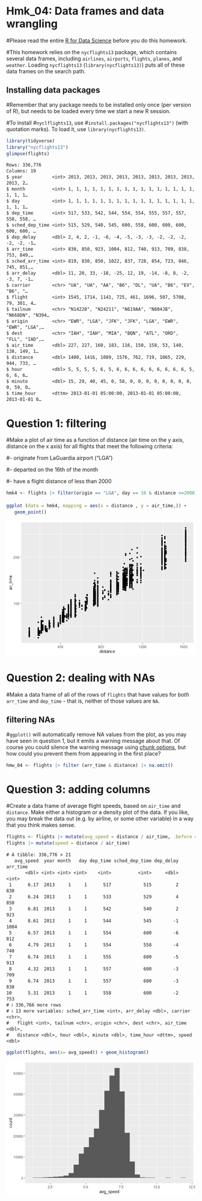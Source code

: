 # Hmk_04: Data frames and data wrangling

\#Please read the entire [R for Data
Science](https://r4ds.hadley.nz/data-transform) before you do this
homework.

\#This homework relies on the `nycflights13` package, which contains
several data frames, including `airlines`, `airports`, `flights`,
`planes`, and `weather`. Loading `nycflights13`
(`library(nycflights13)`) puts all of these data frames on the search
path.

## Installing data packages

\#Remember that any package needs to be installed only once (per version
of R), but needs to be loaded every time we start a new R session.

\#To install \#`nyclflights13`, use \#`install.packages("nycflights13")`
(with quotation marks). To load it, use `library(nycflights13)`.

``` r
library(tidyverse)
library("nycflights13")
glimpse(flights)
```

    Rows: 336,776
    Columns: 19
    $ year           <int> 2013, 2013, 2013, 2013, 2013, 2013, 2013, 2013, 2013, 2…
    $ month          <int> 1, 1, 1, 1, 1, 1, 1, 1, 1, 1, 1, 1, 1, 1, 1, 1, 1, 1, 1…
    $ day            <int> 1, 1, 1, 1, 1, 1, 1, 1, 1, 1, 1, 1, 1, 1, 1, 1, 1, 1, 1…
    $ dep_time       <int> 517, 533, 542, 544, 554, 554, 555, 557, 557, 558, 558, …
    $ sched_dep_time <int> 515, 529, 540, 545, 600, 558, 600, 600, 600, 600, 600, …
    $ dep_delay      <dbl> 2, 4, 2, -1, -6, -4, -5, -3, -3, -2, -2, -2, -2, -2, -1…
    $ arr_time       <int> 830, 850, 923, 1004, 812, 740, 913, 709, 838, 753, 849,…
    $ sched_arr_time <int> 819, 830, 850, 1022, 837, 728, 854, 723, 846, 745, 851,…
    $ arr_delay      <dbl> 11, 20, 33, -18, -25, 12, 19, -14, -8, 8, -2, -3, 7, -1…
    $ carrier        <chr> "UA", "UA", "AA", "B6", "DL", "UA", "B6", "EV", "B6", "…
    $ flight         <int> 1545, 1714, 1141, 725, 461, 1696, 507, 5708, 79, 301, 4…
    $ tailnum        <chr> "N14228", "N24211", "N619AA", "N804JB", "N668DN", "N394…
    $ origin         <chr> "EWR", "LGA", "JFK", "JFK", "LGA", "EWR", "EWR", "LGA",…
    $ dest           <chr> "IAH", "IAH", "MIA", "BQN", "ATL", "ORD", "FLL", "IAD",…
    $ air_time       <dbl> 227, 227, 160, 183, 116, 150, 158, 53, 140, 138, 149, 1…
    $ distance       <dbl> 1400, 1416, 1089, 1576, 762, 719, 1065, 229, 944, 733, …
    $ hour           <dbl> 5, 5, 5, 5, 6, 5, 6, 6, 6, 6, 6, 6, 6, 6, 6, 5, 6, 6, 6…
    $ minute         <dbl> 15, 29, 40, 45, 0, 58, 0, 0, 0, 0, 0, 0, 0, 0, 0, 59, 0…
    $ time_hour      <dttm> 2013-01-01 05:00:00, 2013-01-01 05:00:00, 2013-01-01 0…

# Question 1: filtering

\#Make a plot of air time as a function of distance (air time on the y
axis, distance on the x axis) for all flights that meet the following
criteria:

\#- originate from LaGuardia airport (“LGA”)

\#- departed on the 16th of the month

\#- have a flight distance of less than 2000

``` r
hmk4 <- flights |> filter(origin == "LGA", day == 16 & distance <=2000)

ggplot (data = hmk4, mapping = aes(x = distance , y = air_time,)) +
   geom_point()
```

![](hmk_04_data_frames_files/figure-commonmark/unnamed-chunk-2-1.png)

# Question 2: dealing with NAs

\#Make a data frame of all of the rows of `flights` that have values for
*both* `arr_time` and `dep_time` - that is, neither of those values are
`NA`.

## filtering NAs

\#`ggplot()` will automatically remove NA values from the plot, as you
may have seen in question 1, but it emits a warning message about that.
Of course you could silence the warning message using [chunk
options](https://bookdown.org/yihui/rmarkdown-cookbook/chunk-options.html),
but how could you prevent them from appearing in the first place?

``` r
hmw_04 <- flights |> filter (arr_time & distance) |> na.omit()
```

# Question 3: adding columns

\#Create a data frame of average flight speeds, based on `air_time` and
`distance`. Make either a histogram or a density plot of the data. If
you like, you may break the data out (e.g. by airline, or some other
variable) in a way that you think makes sense.

``` r
flights <- flights |> mutate(avg_speed = distance / air_time, .before = 1)
flights |> mutate(speed = distance / air_time)
```

    # A tibble: 336,776 × 21
       avg_speed  year month   day dep_time sched_dep_time dep_delay arr_time
           <dbl> <int> <int> <int>    <int>          <int>     <dbl>    <int>
     1      6.17  2013     1     1      517            515         2      830
     2      6.24  2013     1     1      533            529         4      850
     3      6.81  2013     1     1      542            540         2      923
     4      8.61  2013     1     1      544            545        -1     1004
     5      6.57  2013     1     1      554            600        -6      812
     6      4.79  2013     1     1      554            558        -4      740
     7      6.74  2013     1     1      555            600        -5      913
     8      4.32  2013     1     1      557            600        -3      709
     9      6.74  2013     1     1      557            600        -3      838
    10      5.31  2013     1     1      558            600        -2      753
    # ℹ 336,766 more rows
    # ℹ 13 more variables: sched_arr_time <int>, arr_delay <dbl>, carrier <chr>,
    #   flight <int>, tailnum <chr>, origin <chr>, dest <chr>, air_time <dbl>,
    #   distance <dbl>, hour <dbl>, minute <dbl>, time_hour <dttm>, speed <dbl>

``` r
ggplot(flights, aes(x= avg_speed)) + geom_histogram()
```

![](hmk_04_data_frames_files/figure-commonmark/unnamed-chunk-4-1.png)
